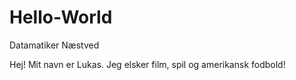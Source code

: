 # Hello-World
Datamatiker Næstved

Hej!
Mit navn er Lukas.
Jeg elsker film, spil og amerikansk fodbold!
